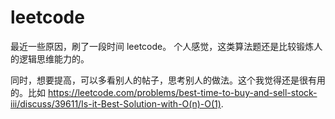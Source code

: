 # leetcode

最近一些原因，刷了一段时间 leetcode。
个人感觉，这类算法题还是比较锻炼人的逻辑思维能力的。

同时，想要提高，可以多看别人的帖子，思考别人的做法。这个我觉得还是很有用的。比如 https://leetcode.com/problems/best-time-to-buy-and-sell-stock-iii/discuss/39611/Is-it-Best-Solution-with-O(n)-O(1).
